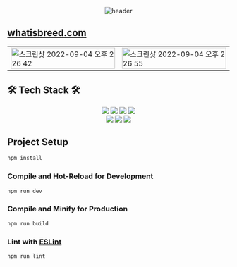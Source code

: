 <div align="center">

![header](https://capsule-render.vercel.app/api?type=waving&color=gradient&height=300&section=header&text=whatisbreed%20Frontend&fontSize=60&animation=fadeIn)

</div>

## [whatisbreed.com](https://whatisbreed.com/)
<table> 
  <tr>
    <td valign="top"><img width="100%" alt="스크린샷 2022-09-04 오후 2 26 42" src="https://user-images.githubusercontent.com/66214527/188298820-258d32db-b453-4ad4-8181-fa3693565c03.png"></td>
    <td valign="top"><img width="100%" alt="스크린샷 2022-09-04 오후 2 26 55" src="https://user-images.githubusercontent.com/66214527/188298827-52a175cd-a75b-4276-b785-89f0f4502d0a.png">
</td>
  </tr>
</table>

## 🛠 Tech Stack 🛠
<div align="center">
<a><img src="https://img.shields.io/badge/Vue.js-4FC08D?style=flat-square&logo=Vue.js&logoColor=white">
<img src="https://img.shields.io/badge/JavaScript-F7DF1E?style=flat-square&logo=JavaScript&logoColor=white">
<img src="https://img.shields.io/badge/HTML5-E34F26?style=flat-square&logo=HTML5&logoColor=white">
<img src="https://img.shields.io/badge/CSS3-1572B6?style=flat-square&logo=CSS3&logoColor=white"></a>
<br>
<img src="https://img.shields.io/badge/Vite-646CFF?style=flat-square&logo=Vite&logoColor=white">
<img src="https://img.shields.io/badge/ESLint-4B32C3?style=flat-square&logo=ESLint&logoColor=white">
<img src="https://img.shields.io/badge/Prettier-F7B93E?style=flat-square&logo=Prettier&logoColor=white">

</div>

## Project Setup

```sh
npm install
```

### Compile and Hot-Reload for Development

```sh
npm run dev
```

### Compile and Minify for Production

```sh
npm run build
```

### Lint with [ESLint](https://eslint.org/)

```sh
npm run lint
```
